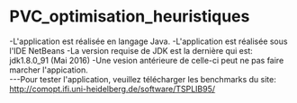 # PVC_optimisation_heuristiques
-L'application est réalisée en langage Java. 
-L'application est réalisée sous l'IDE NetBeans 
-La version requise de JDK est la dernière qui est: jdk1.8.0_91 (Mai 2016) 
-Une vesion antérieure de celle-ci peut ne pas faire marcher l'appication.  
---Pour tester l'application, veuillez télécharger les benchmarks du site: http://comopt.ifi.uni-heidelberg.de/software/TSPLIB95/
